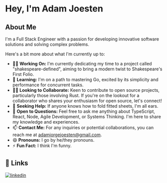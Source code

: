 # Hey, I'm Adam Joesten

## About Me
I'm a Full Stack Engineer with a passion for developing innovative software solutions and solving complex problems.

Here's a bit more about what I'm currently up to:

- 👩‍💻 **Working On:** I'm currently dedicating my time to a project called "shakespeare-defined", aiming to bring a modern twist to Shakespeare's First Folio.
- 🧠 **Learning:** I'm on a path to mastering Go, excited by its simplicity and performance for concurrent tasks.
- 👯‍♀️ **Looking to Collaborate:** Keen to contribute to open source projects, particularly those involving Rust. If you're on the lookout for a collaborator who shares your enthusiasm for open source, let's connect!
- 🤔 **Seeking Help:** If anyone knows how to fold fitted sheets, I'm all ears.
- 💬 **Open to Questions:** Feel free to ask me anything about TypeScript, React, Node, Agile Development, or Systems Thinking. I'm here to share my knowledge and experiences.
- 📫 **Contact Me:** For any inquiries or potential collaborations, you can reach me at <adamjorgejoesten@gmail.com>.
- 😄 **Pronouns:** I go by he/they pronouns.
- ⚡️ **Fun Fact:** I think I'm funny.

<!--
## 🛠 Skills
I specialize in the following technologies:

- **Frontend:** TODO
- **Backend:** TODO
-->

## 🔗 Links
[![linkedin](https://img.shields.io/badge/linkedin-0A66C2?style=for-the-badge&logo=linkedin&logoColor=white)](https://www.linkedin.com/in/AdamJoesten)
<!--
[![portfolio](https://img.shields.io/badge/my_portfolio-000?style=for-the-badge&logo=ko-fi&logoColor=white)](https://katherineoelsner.com/)
[![twitter](https://img.shields.io/badge/twitter-1DA1F2?style=for-the-badge&logo=twitter&logoColor=white)](https://twitter.com/)
-->
